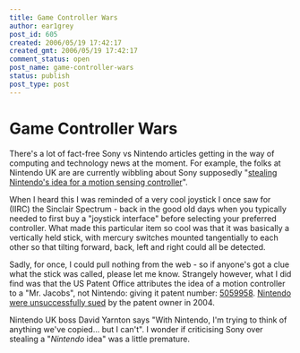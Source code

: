 ```yaml
---
title: Game Controller Wars
author: ear1grey
post_id: 605
created: 2006/05/19 17:42:17
created_gmt: 2006/05/19 17:42:17
comment_status: open
post_name: game-controller-wars
status: publish
post_type: post
---
```


# Game Controller Wars

There's a lot of fact-free Sony vs Nintendo articles getting in the way of computing and technology news at the moment.  For example, the folks at Nintendo UK are are currently wibbling about Sony supposedly "[stealing Nintendo's idea for a motion sensing controller](http://www.computerandvideogames.com/article.php?id=140270)".

When I heard this I was reminded of a very cool joystick I once saw for (IIRC) the Sinclair Spectrum - back in the good old days when you typically needed to first buy a "joystick interface" before selecting your preferred controller.  What made this particular item so cool was that it was basically a vertically held stick, with mercury switches mounted tangentially to each other so that tilting forward, back, left and right could all be detected.

Sadly, for once, I could pull nothing from the web - so if anyone's got a clue what the stick was called, please let me know. Strangely however, what I did find was that the US Patent Office attributes the idea of a motion controller to a "Mr. Jacobs", not Nintendo: giving it patent number: [5059958](http://patft.uspto.gov/netacgi/nph-Parser?u=%2Fnetahtml%2Fsrchnum.htm&Sect1=PTO1&Sect2=HITOFF&p=1&r=1&l=50&f=G&d=PALL&s1=5059958.PN.&OS=PN/5059958&RS=PN/5059958).  [Nintendo were unsuccessfully sued](http://www.ll.georgetown.edu/federal/judicial/fed/opinions/03opinions/03-1297.html) by the patent owner in 2004.

Nintendo UK boss David Yarnton says "With Nintendo, I'm trying to think of anything we've copied... but I can't".  I wonder if criticising Sony over stealing a "_Nintendo_ idea" was a little premature.

